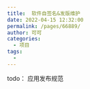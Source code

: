 ```yaml
---
title:  软件自签名&发版维护
date: 2022-04-15 12:32:00
permalink: /pages/66889/
author: 可可
categories:
  - 项目
tags:
  - 
---
```


todo：
应用发布规范

